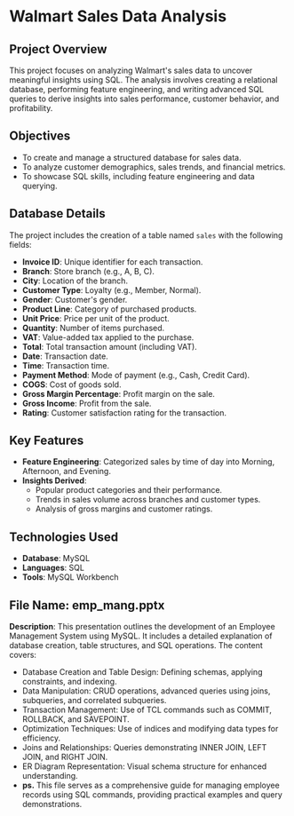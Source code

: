 # Walmart Sales Data Analysis  

## Project Overview  
This project focuses on analyzing Walmart's sales data to uncover meaningful insights using SQL. The analysis involves creating a relational database, performing feature engineering, and writing advanced SQL queries to derive insights into sales performance, customer behavior, and profitability.  

## Objectives  
- To create and manage a structured database for sales data.  
- To analyze customer demographics, sales trends, and financial metrics.  
- To showcase SQL skills, including feature engineering and data querying.  

## Database Details  
The project includes the creation of a table named `sales` with the following fields:  
- **Invoice ID**: Unique identifier for each transaction.  
- **Branch**: Store branch (e.g., A, B, C).  
- **City**: Location of the branch.  
- **Customer Type**: Loyalty (e.g., Member, Normal).  
- **Gender**: Customer's gender.  
- **Product Line**: Category of purchased products.  
- **Unit Price**: Price per unit of the product.  
- **Quantity**: Number of items purchased.  
- **VAT**: Value-added tax applied to the purchase.  
- **Total**: Total transaction amount (including VAT).  
- **Date**: Transaction date.  
- **Time**: Transaction time.  
- **Payment Method**: Mode of payment (e.g., Cash, Credit Card).  
- **COGS**: Cost of goods sold.  
- **Gross Margin Percentage**: Profit margin on the sale.  
- **Gross Income**: Profit from the sale.  
- **Rating**: Customer satisfaction rating for the transaction.  

## Key Features  
- **Feature Engineering**: Categorized sales by time of day into Morning, Afternoon, and Evening.  
- **Insights Derived**:  
  - Popular product categories and their performance.  
  - Trends in sales volume across branches and customer types.  
  - Analysis of gross margins and customer ratings.  

## Technologies Used  
- **Database**: MySQL  
- **Languages**: SQL  
- **Tools**: MySQL Workbench

## File Name: emp_mang.pptx

**Description**: This presentation outlines the development of an Employee Management System using MySQL. It includes a detailed explanation of database creation, table structures, and SQL operations. The content covers:
- Database Creation and Table Design: Defining schemas, applying constraints, and indexing.
- Data Manipulation: CRUD operations, advanced queries using joins, subqueries, and correlated subqueries.
- Transaction Management: Use of TCL commands such as COMMIT, ROLLBACK, and SAVEPOINT.
- Optimization Techniques: Use of indices and modifying data types for efficiency.
- Joins and Relationships: Queries demonstrating INNER JOIN, LEFT JOIN, and RIGHT JOIN.
- ER Diagram Representation: Visual schema structure for enhanced understanding.
- **ps.**
This file serves as a comprehensive guide for managing employee records using SQL commands, providing practical examples and query demonstrations.
    

